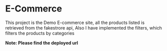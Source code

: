 <h1>E-Commerce</h1>
<p>This project is the Demo E-commerce site, all the products listed is retrieved from the fakestrore api, Also I have implemented the filters, which filters the products by categories</p>

<p><b>Note: Please find the deployed url</b></p>
